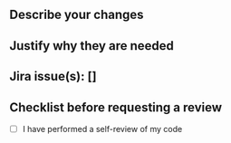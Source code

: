 <!--
PR title: GRW-123 / Feature / Awesome new thing
-->

## Describe your changes

<!--
What changes are made?
If there are many changes, a list might be a good format.
If it makes sense, add screenshots and/or screen recordings here.
-->

## Justify why they are needed

## Jira issue(s): []

<!--
If there is a Jira issue, add the key (e.g. GRW-123) between the brackets.
A link to that issue will automatically be created.
-->

## Checklist before requesting a review

- [ ] I have performed a self-review of my code

